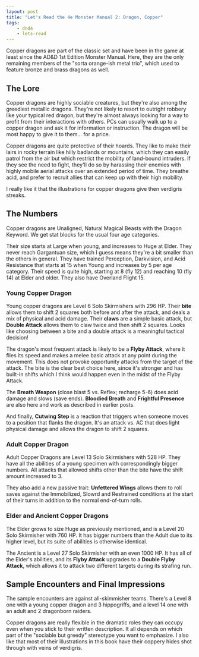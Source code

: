 ```yaml
---
layout: post
title: "Let's Read the 4e Monster Manual 2: Dragon, Copper"
tags:
    - dnd4
    - lets-read
---
```


Copper dragons are part of the classic set and have been in the game at least
since the AD&D 1st Edition Monster Manual. Here, they are the only remaining
members of the "sorta orange-ish metal trio", which used to feature bronze and
brass dragons as well.

## The Lore

Copper dragons are highly sociable creatures, but they're also among the
greediest metallic dragons. They're not likely to resort to outright robbery
like your typical red dragon, but they're almost always looking for a way to
profit from their interactions with others. PCs can usually walk up to a copper
dragon and ask it for information or instruction. The dragon will be most happy
to give it to them... for a price.

Copper dragons are quite protective of their hoards. They like to make their
lairs in rocky terrain like hilly badlands or mountains, which they can easily
patrol from the air but which restrict the mobility of land-bound intruders. If
they see the need to fight, they'll do so by harassing their enemies with highly
mobile aerial attacks over an extended period of time. They breathe acid, and
prefer to recruit allies that can keep up with their high mobility.

I really like it that the illustrations for copper dragons give then verdigris
streaks.

## The Numbers

Copper dragons are Unaligned, Natural Magical Beasts with the Dragon Keyword. We
get stat blocks for the usual four age categories.

Their size starts at Large when young, and increases to Huge at Elder. They
never reach Gargantuan size, which I guess means they're a bit smaller than the
others in general. They have trained Perception, Darkvision, and Acid Resistance
that starts at 15 when Young and increases by 5 per age category. Their speed is
quite high, starting at 8 (fly 12) and reaching 10 (fly 14) at Elder and
older. They also have Overland Flight 15.

### Young Copper Dragon

Young copper dragons are Level 6 Solo Skirmishers with 296 HP. Their **bite**
allows them to shift 2 squares both before and after the attack, and deals a mix
of physical and acid damage. Their **claws** are a simple basic attack, but
**Double Attack** allows them to claw twice and then shift 2 squares. Looks like
choosing between a bite and a double attack is a meaningful tactical decision!

The dragon's most frequent attack is likely to be a **Flyby Attack**, where it
flies its speed and makes a melee basic attack at any point during the
movement. This does not provoke opportunity attacks from the target of the
attack. The bite is the clear best choice here, since it's stronger and has
built-in shifts which I think would happen even in the midst of the Flyby
Attack.

The **Breath Weapon** (close blast 5 vs. Reflex; recharge 5-6) does acid damage
and slows (save ends). **Bloodied Breath** and **Frightful Presence** are also
here and work as described in earlier posts.

And finally, **Cutwing Step** is a reaction that triggers when someone moves to
a position that flanks the dragon. It's an attack vs. AC that does light
physical damage and allows the dragon to shift 2 squares.

### Adult Copper Dragon

Adult Copper Dragons are Level 13 Solo Skirmishers with 528 HP. They have all
the abilities of a young specimen with correspondingly bigger numbers. All
attacks that allowed shifts other than the bite have the shift amount increased
to 3.

They also add a new passive trait: **Unfettered Wings** allows them to roll
saves against the Immobilized, Slowrd and Restrained conditions at the start of
their turns in addition to the normal end-of-turn rolls.

### Elder and Ancient Copper Dragons

The Elder grows to size Huge as previously mentioned, and is a Level 20 Solo
Skirmisher with 760 HP. It has bigger numbers than the Adult due to its higher
level, but its suite of abilities is otherwise identical.

The Ancient is a Level 27 Solo Skirmisher with an even 1000 HP. It has all of
the Elder's abilities, and its **Flyby Attack** upgrades to a **Double Flyby
Attack**, which allows it to attack two different targets during its strafing
run.

## Sample Encounters and Final Impressions

The sample encounters are against all-skimmisher teams. There's a Level 8 one
with a young copper dragon and 3 hippogriffs, and a level 14 one with an adult
and 2 dragonborn raiders.

Copper dragons are really flexible in the dramatic roles they can occupy even
when you stick to their written description. It all depends on which part of the
"sociable but greedy" stereotype you want to emphasize. I also like that most of
their illustrations in this book have their coppery hides shot through with
veins of verdigris.
